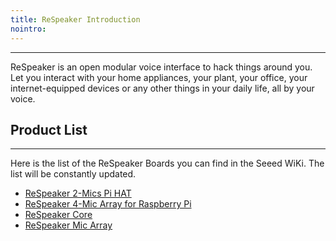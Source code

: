 ```yaml
---
title: ReSpeaker Introduction
nointro:
---
```


---
ReSpeaker is an open modular voice interface to hack things around you. Let you interact with your home appliances, your plant, your office, your internet-equipped devices or any other things in your daily life, all by your voice.


## Product  List
---
Here is the list of the ReSpeaker Boards you can find in the Seeed WiKi. The list will be constantly updated.

- [ReSpeaker 2-Mics Pi HAT](/ReSpeaker_2_Mics_Pi_HAT/)
- [ReSpeaker 4-Mic Array for Raspberry Pi](/ReSpeaker_4_Mic_Array_for_Raspberry_Pi/)
- [ReSpeaker Core](/ReSpeaker_Core/)
- [ReSpeaker Mic Array](/ReSpeaker_Mic_Array/)

